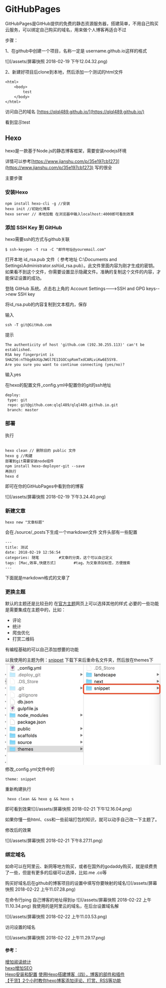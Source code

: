 # GitHubPages

GitHubPages是GitHub提供的免费的静态资源服务器，搭建简单，不用自己购买云服务，可以绑定自己购买的域名，用来做个人博客再适合不过

步骤：

1、在github中创建一个项目，名称一定是 username.github.io这样的格式

![](/assets/屏幕快照 2018-02-19 下午12.04.32.png)

2、新建好项目后clone到本地，然后添加一个测试的html文件

```
<html>
    <body>
        test
    </body>
</html>
```

访问自己的域名 [https://qlql489.github.io/](https://qlql489.github.io/)

看到显示test

## Hexo

hexo是一款基于Node.js的静态博客框架，需要安装nodejs环境

详情可以参考[https://www.jianshu.com/p/35e197cb1273](https://www.jianshu.com/p/35e197cb1273) 写的很全

主要步骤

### 安装Hexo

```
npm install hexo-cli -g //安装
hexo init //初始化博库
hexo server // 本地加载 在浏览器中输入localhost:4000即可看到效果
```

### 添加 SSH Key 到 GitHub

hexo需要ssh的方式与github关联

```
$ ssh-keygen -t rsa -C "邮件地址@youremail.com"
```

打开本地 id\_rsa.pub 文件（ 参考地址 C:\Documents and Settings\Administrator.ssh\id\_rsa.pub）。此文件里面内容为刚才生成的密钥。如果看不到这个文件，你需要设置显示隐藏文件。准确的复制这个文件的内容，才能保证设置的成功。

登陆 GitHub 系统。点击右上角的 Account Settings---&gt;SSH and GPG keys--&gt;new SSH key

将id\_rsa.pub的内容复制到文本框内，保存

输入

```
ssh -T git@GitHub.com
```

提示

```
The authenticity of host 'github.com (192.30.255.113)' can't be established.
RSA key fingerprint is SHA256:nThbg6kXUpJWGl7E1IGOCspRomTxdCARLviKw6E5SY8.
Are you sure you want to continue connecting (yes/no)? 
```

输入yes

在hexo的配置文件\_config.yml中配置你的git的ssh地址

```
deploy:
 type: git
 repo: git@github.com:qlql489/qlql489.github.io.git
 branch: master
```
### 部署
执行

```

hexo clean // 删除旧的 public 文件
hexo g //构建
部署到git需要安装node组件
npm install hexo-deployer-git --save
再执行
hexo d 
```
即可在你的GitHubPages中看到你的博客

![](/assets/屏幕快照 2018-02-19 下午3.24.40.png)

### 新建文章
```
hexo new "文章标题"
```
会在./source/_posts下生成一个markdown文件
文件头部有一些配置
```
---
title: 测试
date: 2018-02-19 12:56:54
categories: 随笔         #文章的分类，这个可以自己定义
tags: [Mac,效率,快捷方式]        #tag，为文章添加标签，方便搜索
---
```
下面就是markdown格式的文章了
### 更换主题
默认的主题还是比较丑的
在[官方主题](https://hexo.io/themes/)网页上可以选择其他的样式
必要的一些功能是需要集成在主题中的，比如：
- 评论
- 统计 
- 爬虫优化
- 打赏二维码

有编程基础的可以自己添加想要的功能

以我使用的主题为例：[snippet](https://github.com/shenliyang/hexo-theme-snippet)
下载下来后重命名文件夹，然后放在themes下![](/assets/1519186355824.jpg)
修改_config.yml文件中的
```
theme: snippet
```
 重新构建执行
```
 hexo clean && hexo g && hexo s
 ```
即可看到效果![](/assets/屏幕快照 2018-02-21 下午12.16.04.png)

如果你懂一些html、css和一些前端打包的知识，就可以动手自己改一下主题了。

修改后的效果 

![](/assets/屏幕快照 2018-02-21 下午8.27.11.png)

### 绑定域名
如命可以在阿里云、新网等地方购买，或者在国外的godaddy购买，就是续费贵了一些，但是有更多的后缀可以选择，比如.me .co等

购买好域名后在github的博客项目的设置中填写你要映射的域名![](/assets/屏幕快照 2018-02-22 上午11.07.28.png)

在命令行ping 自己博客的地址得到ip
![](/assets/屏幕快照 2018-02-22 上午11.10.34.png)
我使用的是阿里云的域名，在后台设置域名解

![](/assets/屏幕快照 2018-02-22 上午11.03.53.png)

访问设置的域名

![](/assets/屏幕快照 2018-02-22 上午11.29.17.png)

#### 参考：
[增加阅读统计](https://forum.leancloud.cn/t/yong-hu-fen-xiang-shi-yong-leancloud-wei-hexo-bo-ke-tian-jia-wen-zhang-liu-lan-liang-tong-ji-zu-jian/280)  
[hexo增加SEO](http://blog.csdn.net/qiuchengjia/article/details/52923170)  
[Hexo安装和配置](https://www.jianshu.com/p/b7886271e21a)
[使用Hexo搭建博客（四），博客的部件和插件](https://www.jianshu.com/p/739bf1305e66)  
[【干货】2个小时教你hexo博客添加评论、打赏、RSS等功能](https://www.jianshu.com/p/5973c05d7100)